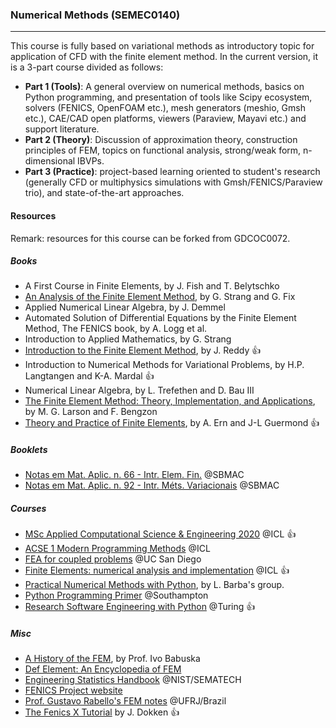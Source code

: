 ### Numerical Methods (SEMEC0140)
---

This course is fully based on variational methods as introductory topic for application of CFD with the finite element method. In the current version, it is a 3-part course divided as follows:

- **Part 1 (Tools)**: A general overview on numerical methods, basics on Python programming, and presentation of tools like Scipy ecosystem, solvers (FENICS, OpenFOAM etc.), mesh generators (meshio, Gmsh etc.), CAE/CAD open platforms, viewers (Paraview, Mayavi etc.) and support literature.
- **Part 2 (Theory)**: Discussion of approximation theory, construction principles of FEM, topics on functional analysis, strong/weak form, n-dimensional IBVPs.
- **Part 3 (Practice)**: project-based learning oriented to student's research (generally CFD or multiphysics simulations with Gmsh/FENICS/Paraview trio), and state-of-the-art approaches.

#### Resources 

Remark: resources for this course can be forked from GDCOC0072.

##### Books

- A First Course in Finite Elements, by J. Fish and T. Belytschko
- [An Analysis of the Finite Element Method](https://www.amazon.com/Analysis-Finite-Element-Method/dp/0980232708), by G. Strang and G. Fix
- Applied Numerical Linear Algebra, by J. Demmel
- Automated Solution of Differential Equations by the Finite Element Method, The FENICS book, by A. Logg et al.
- Introduction to Applied Mathematics, by G. Strang
- [Introduction to the Finite Element Method](https://www.amazon.com/Introduction-Finite-Element-Method-4E/dp/1259861902/ref=sr_1_1?dchild=1&keywords=finite+element+reddy&qid=1631499999&sr=8-1), by J. Reddy <span>&#128077;</span>
- Introduction to Numerical Methods for Variational Problems, by H.P. Langtangen and K-A. Mardal <span>&#128077;</span>
- Numerical Linear Algebra, by L. Trefethen and D. Bau III
- [The Finite Element Method: Theory, Implementation, and Applications](https://www.amazon.com/gp/product/B00BLREC4Q?ref_=dbs_m_mng_rwt_calw_tkin_7&storeType=ebooks&qid=1631496281&sr=8-7), by M. G. Larson and F. Bengzon
- [Theory and Practice of Finite Elements](https://www.springer.com/gp/book/9780387205748), by A. Ern and J-L Guermond <span>&#128077;</span>

##### Booklets 

- [Notas em Mat. Aplic. n. 66 - Intr. Elem. Fin.](https://proceedings.science/series/23/proceedings_non_indexed/66) @SBMAC
- [Notas em Mat. Aplic. n. 92 - Intr. Méts. Variacionais](https://proceedings.science/series/23/proceedings_non_indexed/92) @SBMAC

##### Courses

- [MSc Applied Computational Science & Engineering 2020](https://acse-2020.github.io/README.html) @ICL <span>&#128077;</span>
- [ACSE 1 Modern Programming Methods](https://acse-2020.github.io/ACSE-1/README.html) @ICL
- [FEA for coupled problems](https://david-kamensky.eng.ucsd.edu/teaching/mae-207-fea-for-coupled-problems) @UC San Diego
- [Finite Elements: numerical analysis and implementation](https://finite-element.github.io) @ICL <span>&#128077;</span>
- [Practical Numerical Methods with Python](https://github.com/numerical-mooc/numerical-mooc/wiki), by L. Barba's group.
- [Python Programming Primer](http://www.southampton.ac.uk/~fangohr/training/python/) @Southampton 
- [Research Software Engineering with Python](https://alan-turing-institute.github.io/rsd-engineeringcourse/html/index.html) @Turing <span>&#128077;</span>

##### Misc

- [A History of the FEM](https://edisciplinas.usp.br/pluginfile.php/5583679/mod_resource/content/1/Historia_MEF_Babuska.pdf), by Prof. Ivo Babuska
- [Def Element: An Encyclopedia of FEM](https://defelement.com)
- [Engineering Statistics Handbook](https://www.itl.nist.gov/div898/handbook/index.htm) @NIST/SEMATECH
- [FENICS Project website](https://fenicsproject.org)
- [Prof. Gustavo Rabello's FEM notes](https://gustavorabello.github.io/teaching/) @UFRJ/Brazil
- [The Fenics X Tutorial](https://jorgensd.github.io/dolfinx-tutorial/index.html) by J. Dokken <span>&#128077;</span>




	
